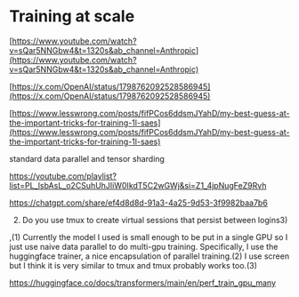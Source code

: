 # Training at scale

[https://www.youtube.com/watch?v=sQar5NNGbw4&t=1320s&ab_channel=Anthropic](https://www.youtube.com/watch?v=sQar5NNGbw4&t=1320s&ab_channel=Anthropic)

[https://x.com/OpenAI/status/1798762092528586945](https://x.com/OpenAI/status/1798762092528586945)

[https://www.lesswrong.com/posts/fifPCos6ddsmJYahD/my-best-guess-at-the-important-tricks-for-training-1l-saes](https://www.lesswrong.com/posts/fifPCos6ddsmJYahD/my-best-guess-at-the-important-tricks-for-training-1l-saes)

standard data parallel and tensor sharding

https://youtube.com/playlist?list=PL_lsbAsL_o2CSuhUhJIiW0IkdT5C2wGWj&si=Z1_4jpNugFeZ9Rvh

https://chatgpt.com/share/ef4d8d8d-91a3-4a25-9d53-3f9982baa7b6

2) Do you use tmux to create virtual sessions that persist between logins3) 

,(1) Currently the model I used is small enough to be put in a single GPU so I just use naive data parallel to do multi-gpu training. Specifically, I use the huggingface trainer,  a nice encapsulation of parallel training.(2) I use screen but I think it is very similar to tmux and tmux probably works too.(3) 

https://huggingface.co/docs/transformers/main/en/perf_train_gpu_many